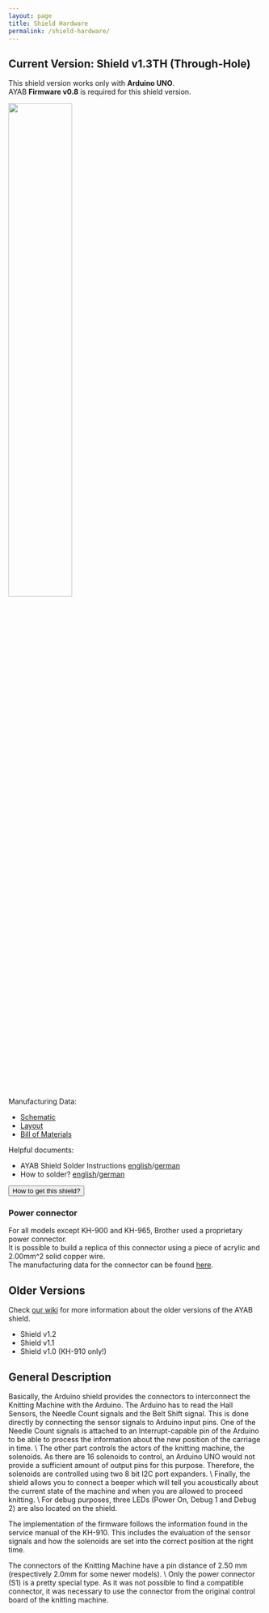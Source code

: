 ```yaml
---
layout: page
title: Shield Hardware
permalink: /shield-hardware/
---
```


## Current Version: Shield v1.3TH (Through-Hole)

This shield version works only with **Arduino UNO**.<br>
AYAB **Firmware v0.8** is required for this shield version.

<img src="https://shop.thinkstack.de/2-thickbox_default/ayab-shield-loet-kit.jpg" width="50%">

Manufacturing Data:

* [Schematic](https://bitbucket.org/chris007de/ayab-apparat/raw/69e17f18b34db17ec81ac8188030affd33a133bd/hardware/10_ayab-arduino/through_hole/export/schematic.pdf?at=master)
* [Layout](https://bitbucket.org/chris007de/ayab-apparat/raw/69e17f18b34db17ec81ac8188030affd33a133bd/hardware/10_ayab-arduino/through_hole/export/arduino_shield.pdf?at=master)
* [Bill of Materials](https://bitbucket.org/chris007de/ayab-apparat/wiki/english/Hardware/Shield_v1-3TH)

Helpful documents:

* AYAB Shield Solder Instructions [english](https://bitbucket.org/chris007de/ayab-apparat/raw/a4fc476fb1cbce721c3514fe87bee1f4cca2068e/documents/Manuals/soldering/en/soldering_en.pdf)/[german](https://bitbucket.org/chris007de/ayab-apparat/raw/a4fc476fb1cbce721c3514fe87bee1f4cca2068e/documents/Manuals/soldering/de/soldering_de.pdf)
* How to solder? [english](http://mightyohm.com/files/soldercomic/FullSolderComic_EN.pdf)/[german](http://ayab-knitting.com/res/manuals/DE_SolderComic.pdf)

<p><a href="/how-to-get-ayab/"><button type="button" class="btn btn-lg btn-primary">How to get this shield?</button></a></p>

### Power connector

For all models except KH-900 and KH-965, Brother used a proprietary power connector.<br>
It is possible to build a replica of this connector using a piece of acrylic and 2.00mm^2 solid copper wire. <br>
The manufacturing data for the connector can be found [here](https://bitbucket.org/chris007de/ayab-apparat/raw/89ba48587c7d3574e0b1c690726eb17fa9bd0c91/hardware/05_connectors/kh9xx_power.pdf).

## Older Versions
Check [our wiki](https://bitbucket.org/chris007de/ayab-apparat/wiki/english/Hardware#!shield-versions) for more information about the older versions of the AYAB shield.<br>

* Shield v1.2
* Shield v1.1
* Shield v1.0 (KH-910 only!)

## General Description

Basically, the Arduino shield provides the connectors to interconnect the Knitting Machine with the Arduino. The Arduino has to read the Hall Sensors, the Needle Count signals and the Belt Shift signal. This is done directly by connecting the sensor signals to Arduino input pins. One of the Needle Count signals is attached to an Interrupt-capable pin of the Arduino to be able to process the information about the new position of the carriage in time. \\
The other part controls the actors of the knitting machine, the solenoids. As there are 16 solenoids to control, an Arduino UNO would not provide a sufficient amount of output pins for this purpose. Therefore, the solenoids are controlled using two 8 bit I2C port expanders. \\
Finally, the shield allows you to connect a beeper which will tell you acoustically about the current state of the machine and when you are allowed to proceed knitting. \\
For debug purposes, three LEDs (Power On, Debug 1 and Debug 2) are also located on the shield.

The implementation of the firmware follows the information found in the service manual of the KH-910. This includes the evaluation of the sensor signals and how the solenoids are set into the correct position at the right time.

The connectors of the Knitting Machine have a pin distance of 2.50 mm (respectively 2.0mm for some newer models). \\
Only the power connector (S1) is a pretty special type. As it was not possible to find a compatible connector, it was necessary to use the connector from the original control board of the knitting machine.
